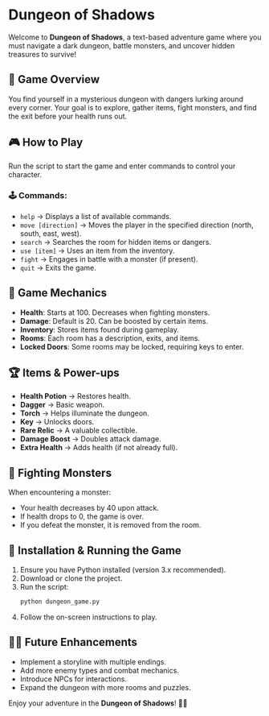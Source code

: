 # Dungeon of Shadows

Welcome to **Dungeon of Shadows**, a text-based adventure game where you must navigate a dark dungeon, battle monsters, and uncover hidden treasures to survive!

## 📜 Game Overview
You find yourself in a mysterious dungeon with dangers lurking around every corner. Your goal is to explore, gather items, fight monsters, and find the exit before your health runs out.

## 🎮 How to Play
Run the script to start the game and enter commands to control your character.

### 🕹️ Commands:
- `help` → Displays a list of available commands.
- `move [direction]` → Moves the player in the specified direction (north, south, east, west).
- `search` → Searches the room for hidden items or dangers.
- `use [item]` → Uses an item from the inventory.
- `fight` → Engages in battle with a monster (if present).
- `quit` → Exits the game.

## 🏹 Game Mechanics
- **Health**: Starts at 100. Decreases when fighting monsters.
- **Damage**: Default is 20. Can be boosted by certain items.
- **Inventory**: Stores items found during gameplay.
- **Rooms**: Each room has a description, exits, and items.
- **Locked Doors**: Some rooms may be locked, requiring keys to enter.

## 🏆 Items & Power-ups
- **Health Potion** → Restores health.
- **Dagger** → Basic weapon.
- **Torch** → Helps illuminate the dungeon.
- **Key** → Unlocks doors.
- **Rare Relic** → A valuable collectible.
- **Damage Boost** → Doubles attack damage.
- **Extra Health** → Adds health (if not already full).

## 🦇 Fighting Monsters
When encountering a monster:
- Your health decreases by 40 upon attack.
- If health drops to 0, the game is over.
- If you defeat the monster, it is removed from the room.

## 🔧 Installation & Running the Game
1. Ensure you have Python installed (version 3.x recommended).
2. Download or clone the project.
3. Run the script:
   ```sh
   python dungeon_game.py
   ```
4. Follow the on-screen instructions to play.

## 👨‍💻 Future Enhancements
- Implement a storyline with multiple endings.
- Add more enemy types and combat mechanics.
- Introduce NPCs for interactions.
- Expand the dungeon with more rooms and puzzles.

Enjoy your adventure in the **Dungeon of Shadows**! 🏰🔥

